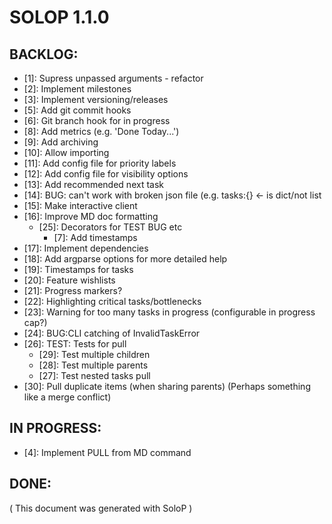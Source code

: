 # SOLOP 1.1.0

## BACKLOG:

- [1]: Supress unpassed arguments - refactor
- [2]: Implement milestones
- [3]: Implement versioning/releases
- [5]: Add git commit hooks
- [6]: Git branch hook for in progress
- [8]: Add metrics (e.g. 'Done Today...')
- [9]: Add archiving
- [10]: Allow importing
- [11]: Add config file for priority labels
- [12]: Add config file for visibility options
- [13]: Add recommended next task
- [14]: BUG: can't work with broken json file (e.g. tasks:{} <- is dict/not list
- [15]: Make interactive client
- [16]: Improve MD doc formatting
	- [25]: Decorators for TEST BUG etc
		- [7]: Add timestamps
- [17]: Implement dependencies
- [18]: Add argparse options for more detailed help
- [19]: Timestamps for tasks
- [20]: Feature wishlists
- [21]: Progress markers?
- [22]: Highlighting critical tasks/bottlenecks
- [23]: Warning for too many tasks in progress (configurable in progress cap?)
- [24]: BUG:CLI catching of InvalidTaskError
- [26]: TEST: Tests for pull
	- [29]: Test multiple children
	- [28]: Test multiple parents
	- [27]: Test nested tasks pull
- [30]: Pull duplicate items (when sharing parents) (Perhaps something like a merge conflict)

## IN PROGRESS:

- [4]: Implement PULL from MD command

## DONE:


( This document was generated with SoloP )